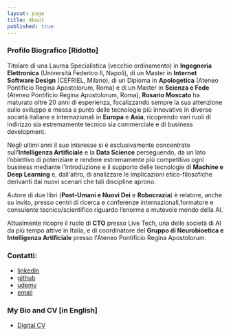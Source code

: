 ```yaml
---
layout: page
title: About
published: true
---
```


### Profilo Biografico [Ridotto]
Titolare di una Laurea Specialistica (vecchio ordinamento) in **Ingegneria Elettronica** (Università Federico II, Napoli), di un Master in **Internet Software Design** (CEFRIEL, Milano), di un Diploma in **Apologetica** (Ateneo Pontificio Regina Apostolorum, Roma) e di un Master in **Scienza e Fede** (Ateneo Pontificio Regina Apostolorum, Roma), **Rosario Moscato** ha maturato oltre 20 anni di esperienza, focalizzando sempre la sua attenzione sullo sviluppo e messa a punto delle tecnologie più innovative in diverse società italiane e internazionali in **Europa** e **Asia**, ricoprendo vari ruoli di indirizzo sia estremamente tecnico sia commerciale e di business development.

Negli ultimi anni il suo interesse si è esclusivamente concentrato sull’**Intelligenza Artificiale** e la **Data Science** perseguendo, da un lato l’obiettivo di potenziare e rendere estremamente più competitivo ogni business mediante l’introduzione e il supporto delle tecnologie di **Machine e Deep Learning** e, dall'altro, di analizzare le implicazioni etico-filosofiche derivanti dai nuovi scenari che tali discipline aprono.

Autore   di   due   libri   (**Post-Umani   e   Nuovi   Dei** e **Robocrazia**) è relatore, anche su invito, presso centri di ricerca e conferenze internazionali,formatore e consulente  tecnico/scientifico riguardo l’enorme e mutevole mondo della AI.

Attualmente ricopre il ruolo di **CTO** presso Live Tech, una delle società di AI da più tempo attive in Italia, e di coordinatore del **Gruppo di Neurobioetica e Intelligenza Artificiale** presso l'Ateneo Pontificio Regina Apostolorum. 

### Contatti:
- [linkedin](https://www.linkedin.com/in/rosariomoscato/ "linkedin")
- [github](https://github.com/rosariomoscato "github")
- [udemy](https://www.udemy.com/user/rosario-moscato/)
- [email](mailto:rosario.moscato@outlook.com "email")

### My Bio and CV [in English]
- [Digital CV](https://rosariomoscatocv.streamlit.app/)
